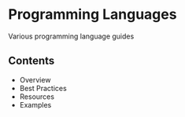 # Programming Languages

Various programming language guides

## Contents
- Overview
- Best Practices
- Resources
- Examples
